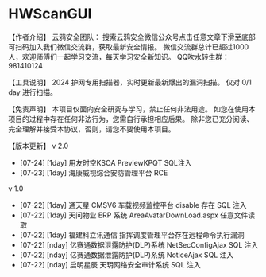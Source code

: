 # HWScanGUI

【作者介绍】
云鸦安全团队：
搜索云鸦安全微信公众号点击任意文章下滑至底部可扫码加入我们微信交流群，获取最新安全情报。
微信交流群总计已超过1000人，欢迎师傅们一起学习交流，每天学习安全新知识。
QQ吹水转生群：981410124

【工具说明】
2024 护网专用扫描器，实时更新最新爆出的漏洞扫描。
仅对 0/1 day 进行扫描。

【免责声明】
本项目仅面向安全研究与学习，禁止任何非法用途。
如您在使用本项目的过程中存在任何非法行为，您需自行承担相应后果。
除非您已充分阅读、完全理解并接受本协议，否则，请您不要使用本项目。

【版本更新】
v 2.0
- [07-24] [1day] 用友时空KSOA PreviewKPQT SQL注入 
- [07-23] [1day] 海康威视综合安防管理平台 RCE

v 1.0 
- [07-22] [1day] 通天星 CMSV6 车载视频监控平台 disable 存在 SQL 注入
- [07-22] [1day] 天问物业 ERP 系统 AreaAvatarDownLoad.aspx 任意文件读取
- [07-22] [1day] 福建科立讯通信 指挥调度管理平台存在远程命令执行漏洞
- [07-22] [nday] 亿赛通数据泄露防护(DLP)系统 NetSecConfigAjax SQL 注入
- [07-22] [nday] 亿赛通数据泄露防护(DLP)系统 NoticeAjax SQL 注入
- [07-22] [nday] 启明星辰 天玥网络安全审计系统 SQL 注入
